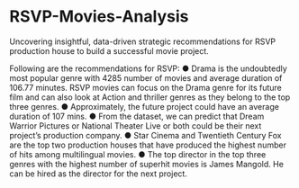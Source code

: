 # RSVP-Movies-Analysis
Uncovering insightful, data-driven strategic recommendations for RSVP production house to build a successful movie project.

Following are the recommendations for RSVP:
● Drama is the undoubtedly most popular genre with 4285 number of movies and average duration of 106.77 minutes. RSVP movies can focus on the Drama genre for its future film and can also look at Action and thriller genres as they belong to the top three genres.
● Approximately, the future project could have an average duration of 107 mins.
● From the dataset, we can predict that Dream Warrior Pictures or National Theater Live or both could be their next project’s production company.
● Star Cinema and Twentieth Century Fox are the top two production houses that have produced the highest number of hits among multilingual movies.
● The top director in the top three genres with the highest number of superhit movies is James Mangold. He can be hired as the director for the next project.
